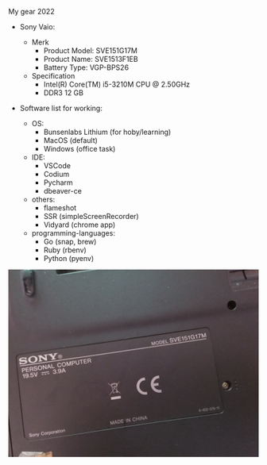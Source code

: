 My gear 2022

- Sony Vaio:
    - Merk
        - Product Model: SVE151G17M
        - Product Name: SVE1513F1EB
        - Battery Type: VGP-BPS26
    - Specification
        - Intel(R) Core(TM) i5-3210M CPU @ 2.50GHz
        - DDR3 12 GB

- Software list for working:
    - OS:
        - Bunsenlabs Lithium (for hoby/learning)
        - MacOS (default)
        - Windows (office task)
    - IDE:
        - VSCode
        - Codium
        - Pycharm
        - dbeaver-ce
    - others:
        - flameshot
        - SSR (simpleScreenRecorder)
        - Vidyard (chrome app)
    - programming-languages:
        - Go (snap, brew)
        - Ruby (rbenv)
        - Python (pyenv)


![my gear 2022](vaio.jpg)

